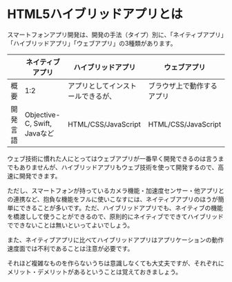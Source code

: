 # HTML5ハイブリッドアプリとは

スマートフォンアプリ開発は、開発の手法（タイプ）別に、「ネイティブアプリ」「ハイブリッドアプリ」「ウェブアプリ」の3種類があります。

|  | ネイティブアプリ | ハイブリッドアプリ | ウェブアプリ |
| -- | -- | -- | -- |
| 概要 | 1:2 | アプリとしてインストールできるが、 | ブラウザ上で動作するアプリ |
| 開発言語 | Objective-C, Swift, Javaなど | HTML/CSS/JavaScript | HTML/CSS/JavaScript |

ウェブ技術に慣れた人にとってはウェブアプリが一番早く開発できるのは言うまでもありませんが、ハイブリッドアプリもウェブ技術を使って開発するので、高速に開発できます。

ただし、スマートフォンが持っているカメラ機能・加速度センサー・他アプリとの連携など、抱負な機能をフルに使いこなすには、ネイティブアプリのほうが簡単にできることが多いです。ただ、ハイブリッドアプリでも、ネイティブの機能を橋渡しして使うことができるので、原則的にネイティブでできてハイブリッドでできないことは無いといってよいでしょう。

また、ネイティブアプリに比べてハイブリッドアプリはアプリケーションの動作速度面では不利であることは注意が必要です。

それほど複雑なものを作らないうちは意識しなくても大丈夫ですが、それぞれにメリット・デメリットがあるということは覚えておきましょう。

